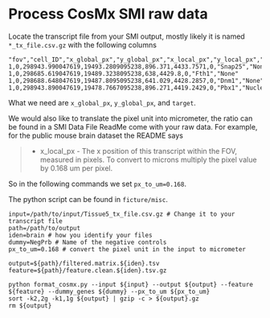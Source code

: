 # Process CosMx SMI raw data

Locate the transcript file from your SMI output, mostly likely it is named `*_tx_file.csv.gz` with the following columns

```
"fov","cell_ID","x_global_px","y_global_px","x_local_px","y_local_px","z","target","CellComp"
1,0,298943.990047619,19493.2809095238,896.371,4433.7571,0,"Snap25","None"
1,0,298685.619047619,19489.3238095238,638,4429.8,0,"Fth1","None"
1,0,298688.648047619,19487.8095095238,641.029,4428.2857,0,"Dnm1","None"
1,0,298943.890047619,19478.7667095238,896.271,4419.2429,0,"Pbx1","Nuclear"
```

What we need are `x_global_px`, `y_global_px`, and `target`.

We would also like to translate the pixel unit into micrometer, the ratio can be found in a SMI Data File ReadMe come with your raw data. For example, for the public mouse brain dataset the README says

> - x_local_px
    - The x position of this transcript within the FOV, measured in pixels. To convert to microns multiply the pixel value by 0.168 um per pixel.

So in the following commands we set `px_to_um=0.168`.

The python script can be found in `ficture/misc`.

```
input=/path/to/input/Tissue5_tx_file.csv.gz # Change it to your transcript file
path=/path/to/output
iden=brain # how you identify your files
dummy=NegPrb # Name of the negative controls
px_to_um=0.168 # convert the pixel unit in the input to micrometer

output=${path}/filtered.matrix.${iden}.tsv
feature=${path}/feature.clean.${iden}.tsv.gz

python format_cosmx.py --input ${input} --output ${output} --feature ${feature} --dummy_genes ${dummy} --px_to_um ${px_to_um}
sort -k2,2g -k1,1g ${output} | gzip -c > ${output}.gz
rm ${output}
```
